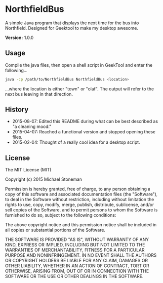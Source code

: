 # NorthfieldBus

A simple Java program that displays the next time for the bus into Northfield. Designed for Geektool to make my desktop awesome.

**Version:** 1.0.0


## Usage

Compile the java files, then open a shell script in GeekTool and enter the following...

```bash
java -cp /path/to/NorthfieldBus NorthfieldBus <location>
```

...where the location is either "town" or "olaf". The output will refer to the next bus leaving in that direction.


## History

- 2015-08-07: Edited this README during what can be best described as "a cleaning mood."
- 2015-04-07: Reached a functional version and stopped opening these files.
- 2015-02-04: Thought of a really cool idea for a desktop script.


## License

The MIT License (MIT)

Copyright (c) 2015 Michael Stoneman

Permission is hereby granted, free of charge, to any person obtaining a copy
of this software and associated documentation files (the "Software"), to deal
in the Software without restriction, including without limitation the rights
to use, copy, modify, merge, publish, distribute, sublicense, and/or sell
copies of the Software, and to permit persons to whom the Software is
furnished to do so, subject to the following conditions:

The above copyright notice and this permission notice shall be included in all
copies or substantial portions of the Software.

THE SOFTWARE IS PROVIDED "AS IS", WITHOUT WARRANTY OF ANY KIND, EXPRESS OR
IMPLIED, INCLUDING BUT NOT LIMITED TO THE WARRANTIES OF MERCHANTABILITY,
FITNESS FOR A PARTICULAR PURPOSE AND NONINFRINGEMENT. IN NO EVENT SHALL THE
AUTHORS OR COPYRIGHT HOLDERS BE LIABLE FOR ANY CLAIM, DAMAGES OR OTHER
LIABILITY, WHETHER IN AN ACTION OF CONTRACT, TORT OR OTHERWISE, ARISING FROM,
OUT OF OR IN CONNECTION WITH THE SOFTWARE OR THE USE OR OTHER DEALINGS IN THE
SOFTWARE.